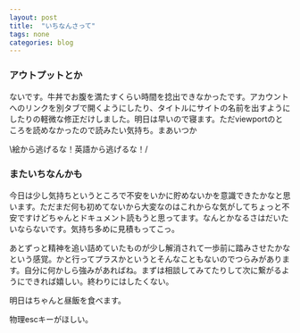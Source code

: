 ```yaml
---
layout: post
title:  "いちなんさって"
tags: none
categories: blog
---
```

### アウトプットとか
ないです。牛丼でお腹を満たすくらい時間を捻出できなかったです。アカウントへのリンクを別タブで開くようにしたり、タイトルにサイトの名前を出すようにしたりの軽微な修正だけしました。明日は早いので寝ます。ただviewportのところを読めなかったので読みたい気持ち。まあいつか

\絵から逃げるな！英語から逃げるな！/

### またいちなんかも
今日は少し気持ちというところで不安をいかに貯めないかを意識できたかなと思います。ただまだ何も初めてないから大変なのはこれからな気がしてちょっと不安ですけどちゃんとドキュメント読もうと思ってます。なんとかなるさはだいたいならないです。気持ち多めに見積もってこっ。

あとずっと精神を追い詰めていたものが少し解消されて一歩前に踏みさせたかなという感覚。かと行ってプラスかというとそんなこともないのでつらみがあります。自分に何かしら強みがあればね。まずは相談してみてたりして次に繋がるようにできれば嬉しい。終わりにはしたくない。

明日はちゃんと昼飯を食べます。

物理escキーがほしい。